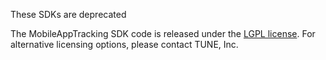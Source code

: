 These SDKs are deprecated

The MobileAppTracking SDK code is released under the [LGPL license](https://www.gnu.org/licenses/lgpl.html). For alternative licensing options, please contact TUNE, Inc.
